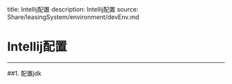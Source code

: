 title: Intellij配置
description: Intellij配置
source: Share/leasingSystem/environment/devEnv.md

# Intellij配置
---

##1. 配置jdk

